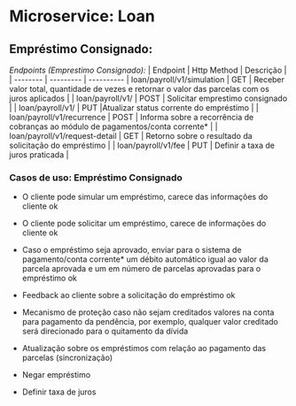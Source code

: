 # Microservice: Loan

## Empréstimo Consignado: 

*Endpoints (Emprestimo Consignado):*
| Endpoint | Http Method | Descrição |
| -------- | --------- | ----------
| loan/payroll/v1/simulation | GET | Receber valor total, quantidade de vezes e retornar o valor das parcelas com os juros aplicados |
| loan/payroll/v1/ | POST | Solicitar emprestimo consignado |
| loan/payroll/v1/ | PUT |Atualizar status corrente do empréstimo |
| loan/payroll/v1/recurrence | POST | Informa sobre a recorrência de cobranças ao módulo de pagamentos/conta corrente* |
| loan/payroll/v1/request-detail | GET | Retorno sobre o resultado da solicitação do empréstimo |
| loan/payroll/v1/fee | PUT | Definir a taxa de juros praticada |



### Casos de uso: Empréstimo Consignado

-  O cliente pode simular um empréstimo, carece das informações do cliente ok

- O cliente pode solicitar um empréstimo, carece de informações do cliente ok
  
- Caso o empréstimo seja aprovado, enviar para o sistema de pagamento/conta corrente* um débito automático igual ao valor da parcela aprovada e um em número de parcelas aprovadas para o empréstimo ok

- Feedback ao cliente sobre a solicitação do empréstimo ok

- Mecanismo de proteção caso não sejam creditados valores na conta para pagamento da pendência, por exemplo, qualquer valor creditado será direcionado para o quitamento da dívida 

- Atualização sobre os empréstimos com relação ao pagamento das parcelas (sincronização)

- Negar empréstimo

- Definir taxa de juros
  
